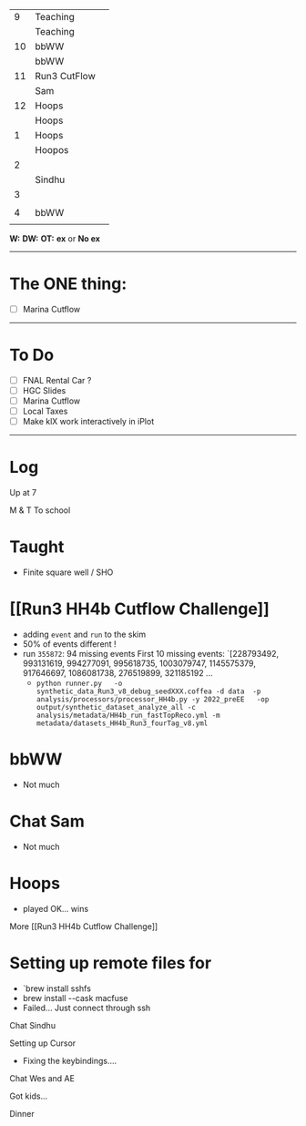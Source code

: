 
|     |               |     |
| --- | ------------- | --- |
| 9   | Teaching      |     |
|     | Teaching      |     |
| 10  | bbWW          |     |
|     | bbWW          |     |
| 11  | Run3 CutFlow  |     |
|     | Sam           |     |
| 12  | Hoops         |     |
|     | Hoops         |     |
| 1   | Hoops         |     |
|     | Hoopos        |     |
| 2   |               |     |
|     | Sindhu        |     |
| 3   |               |     |
|     |               |     |
| 4   | bbWW          |     |
|     |               |     |

**W:**
**DW:**
**OT:**
**ex** or **No ex**

---
# The ONE thing: 
- [ ] Marina Cutflow

---
# To Do

- [ ] FNAL Rental Car ?
- [ ] HGC Slides
- [ ] Marina Cutflow
- [ ] Local Taxes
- [ ] Make klX work interactively in iPlot

---

# Log

Up at 7 

M & T To school 

# Taught 
- Finite square well / SHO

# [[Run3 HH4b Cutflow Challenge]]
- adding `event` and `run` to the skim
- 50% of events different !
- run `355872`: 94 missing events
  First 10 missing events: `[228793492, 993131619, 994277091, 995618735, 1003079747, 1145575379, 917646697, 1086081738, 276519899, 321185192 ... 
  - `python runner.py   -o synthetic_data_Run3_v8_debug_seedXXX.coffea -d data  -p analysis/processors/processor_HH4b.py -y 2022_preEE   -op output/synthetic_dataset_analyze_all -c analysis/metadata/HH4b_run_fastTopReco.yml -m metadata/datasets_HH4b_Run3_fourTag_v8.yml`

# bbWW
- Not much 

# Chat Sam
- Not much

# Hoops
- played OK... wins

More [[Run3 HH4b Cutflow Challenge]]


# Setting up remote files for 
- `brew install sshfs
- brew install --cask macfuse
- Failed... Just connect through ssh

Chat Sindhu

Setting up Cursor
- Fixing the keybindings....


Chat Wes and AE

Got kids...

Dinner